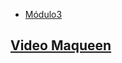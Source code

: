 
- [Módulo3](maqueen3.hex)
## [Video Maqueen]([https://www.youtube.com/shorts/jI-gzPn0nyo](https://www.youtube.com/shorts/SO06RnsOGdo))
